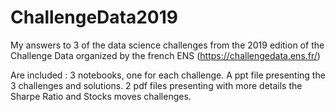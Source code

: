 # ChallengeData2019
My answers to 3 of the data science challenges from the 2019 edition of the Challenge Data organized by the french ENS (https://challengedata.ens.fr/)

Are included : 3 notebooks, one for each challenge. A ppt file presenting the 3 challenges and solutions. 2 pdf files presenting with more details the Sharpe Ratio and Stocks moves challenges.

